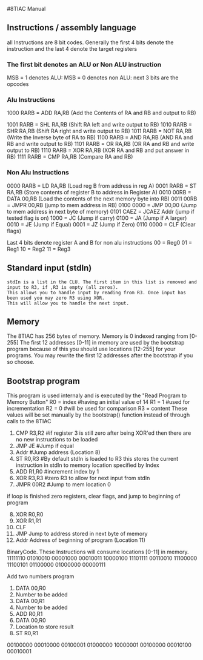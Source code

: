 #8TIAC Manual

## Instructions / assembly language
all Instructions are 8 bit codes. Generally the first 4 bits denote the instruction
and the last 4 denote the target registers

### The first bit denotes an ALU or Non ALU instruction
MSB = 1 denotes ALU:
MSB = 0 denotes non ALU:
next 3 bits are the opcodes

### Alu Instructions
1000 RARB = ADD RA,RB  (Add the Contents of RA and RB and output to RB)

1001 RARB = SHL RA,RB  (Shift RA left and write output to RB)
1010 RARB = SHR RA,RB  (Shift RA right and write output to RB)
1011 RARB = NOT RA,RB  (Write the Inverse byte of RA to RB)
1100 RARB = AND RA,RB  (AND RA and RB and write output to RB)
1101 RARB = OR  RA,RB  (OR RA and RB and write output to RB)
1110 RARB = XOR RA,RB  (XOR RA and RB and put answer in RB)
1111 RARB = CMP RA,RB  (Compare RA and RB)

### Non Alu Instructions
0000 RARB = LD RA,RB      (Load reg B from address in reg A)
0001 RARB = ST RA,RB      (Store contents of register B to address in Register A)
0010 00RB = DATA 00,RB    (Load the contents of the next memory byte into RB)
0011 00RB = JMPR 00,RB    (jump to mem address in RB)
0100 0000 = JMP 00,00     (Jump to mem address in next byte of memory)
0101 CAEZ = JCAEZ Addr    (jump if tested flag is on)
1000 = JC            (Jump if carry)
0100 = JA            (Jump if A larger)
0010 = JE            (Jump if Equal)
0001 = JZ            (Jump if Zero)
0110 0000 = CLF           (Clear flags)

Last 4 bits denote register A and B for non alu instructions
00 = Reg0
01 = Reg1
10 = Reg2
11 = Reg3

## Standard input (stdIn)
    stdIn is a list in the CLU. The first item in this list is removed and input to R3, if ,R3 is empty (all zeros).
    This allows you to handle input by reading from R3. Once input has been used you may zero R3 using XOR.
    This will allow you to handle the next input.
## Memory
The 8TIAC has 256 bytes of memory. Memory is 0 indexed ranging from [0-255]
The first 12 addresses [0-11] in memory are used by the bootstrap program because of this you should use
locations [12-255] for your programs. You may rewrite the first 12 addresses after the bootstrap if you so choose.

## Bootstrap program
This program is used internaly and is executed by the "Read Program to Memory Button"
R0 = index #having an initial value of 14
R1 = 1     #used for incrementation
R2 = 0     #will be used for comparison
R3 = content
These values will be set manually by the bootstrap() function instead of through calls to the 8TIAC


1.  CMP  R3,R2      #if register 3 is still zero after being XOR'ed then there are no new instructions to be loaded
2.  JMP  JE         #Jump if equal
3.  Addr            #Jump address (Location 8)
4.  ST   R0,R3      #By default stdIn is loaded to R3 this stores the current instruction in stdIn to memory location specified by Index
5.  ADD  R1,R0      #increment index by 1
6.  XOR  R3,R3      #zero R3 to allow for next input from stdIn
7.  JMPR 00R2       #Jump to mem location 0

if loop is finished zero registers, clear flags, and jump to beginning of program

8.  XOR  R0,R0       
9.  XOR  R1,R1
10. CLF
11. JMP             Jump to address stored in next byte of memory
12. Addr            Address of beginning of program (Location 11)



BinaryCode.  These Instructions will consume locations [0-11] in memory.
11111110
01010010
00001000
00010011
10000100
11101111
00110010
11100000
11100101
01100000
01000000
00000111


Add two numbers program
1. DATA 00,R0
2. Number to be added
3. DATA 00,R1
4. Number to be added
5. ADD R0,R1
6. DATA 00,R0
7. Location to store result
8. ST R0,R1


00100000
00010000
00100001
01000000
10000001
00100000
00010100
00010001

